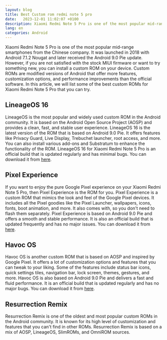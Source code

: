 ```yaml
---
layout: blog
title: Best Custom rom redmi note 5 pro
date:   2023-12-01 11:02:07 +0100
description: Xiaomi Redmi Note 5 Pro is one of the most popular mid-range smartphones from the Chinese company. It was launched in 2018 with Android 7.1.2 Nougat and later received the Android 9.0 Pie update. However, if you are not satisfied with the stock MIUI firmware or want to try something new, you can install a custom ROM on your device. Custom ROMs are modified versions of Android that offer more features, customization options, and performance improvements than the official software. In this article, we will list some of the best custom ROMs for Xiaomi Redmi Note 5 Pro that you can try.
lang: en
categories: Android
---
```



Xiaomi Redmi Note 5 Pro is one of the most popular mid-range smartphones from the Chinese company. It was launched in 2018 with Android 7.1.2 Nougat and later received the Android 9.0 Pie update. However, if you are not satisfied with the stock MIUI firmware or want to try something new, you can install a custom ROM on your device. Custom ROMs are modified versions of Android that offer more features, customization options, and performance improvements than the official software. In this article, we will list some of the best custom ROMs for Xiaomi Redmi Note 5 Pro that you can try.

## LineageOS 16

LineageOS is the most popular and widely used custom ROM in the Android community. It is based on the Android Open Source Project (AOSP) and provides a clean, fast, and stable user experience. LineageOS 16 is the latest version of the ROM that is based on Android 9.0 Pie. It offers features like Privacy Guard, Live Display, Trebuchet launcher, root access, and more. You can also install various add-ons  and Substratum to enhance the functionality of the ROM. LineageOS 16 for Xiaomi Redmi Note 5 Pro is an official build that is updated regularly and has minimal bugs. You can download it from [here](^1^).

## Pixel Experience

If you want to enjoy the pure Google Pixel experience on your Xiaomi Redmi Note 5 Pro, then Pixel Experience is the ROM for you. Pixel Experience is a custom ROM that mimics the look and feel of the Google Pixel devices. It includes all the Pixel goodies like the Pixel Launcher, wallpapers, icons, fonts, boot animation, and more. It also comes with, so you don't need to flash them separately. Pixel Experience is based on Android 9.0 Pie and offers a smooth and stable performance. It is also an official build that is updated frequently and has no major issues. You can download it from [here](^2^).

## Havoc OS

Havoc OS is another custom ROM that is based on AOSP and inspired by Google Pixel. It offers a lot of customization options and features that you can tweak to your liking. Some of the features include status bar icons, quick settings tiles, navigation bar, lock screen, themes, gestures, and more. Havoc OS is also based on Android 9.0 Pie and delivers a fast and fluid performance. It is an official build that is updated regularly and has no major bugs. You can download it from [here](^3^).

## Resurrection Remix

Resurrection Remix is one of the oldest and most popular custom ROMs in the Android community. It is known for its high level of customization and features that you can't find in other ROMs. Resurrection Remix is based on a mix of AOSP, LineageOS, SlimROMs, and OmniROM sources.

